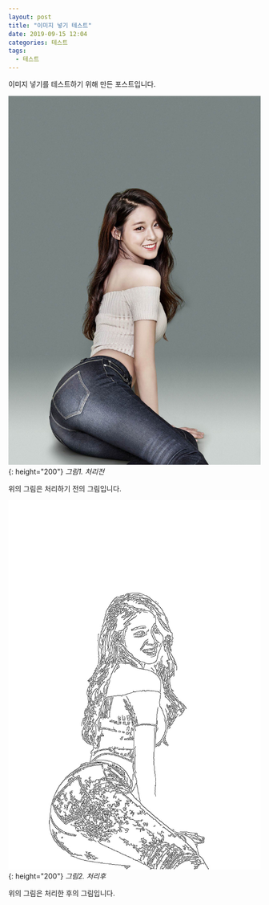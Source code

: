 ```yaml
---
layout: post
title: "이미지 넣기 테스트"
date: 2019-09-15 12:04
categories: 테스트
tags: 
  - 테스트
---
```


이미지 넣기를 테스트하기 위해 만든 포스트입니다.

![Image Alt 텍스트](/assets/images/sh1.jpg){: height="200"}
*그림1. 처리전*

위의 그림은 처리하기 전의 그림입니다.

![Image Alt 텍스트](/assets/images/sh2.jpg){: height="200"}
*그림2. 처리후*

위의 그림은 처리한 후의 그림입니다.
